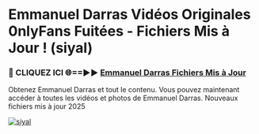 # Emmanuel Darras Vidéos Originales 0nlyFans Fuitées - Fichiers Mis à Jour ! (siyal)

<h3>🔴 CLIQUEZ ICI 🌐==►► <a href="https://tinyurl.com/2pmr4ezf" rel="nofollow">Emmanuel Darras Fichiers Mis à Jour</a></h3>

Obtenez Emmanuel Darras et tout le contenu. Vous pouvez maintenant accéder à toutes les vidéos et photos de Emmanuel Darras. Nouveaux fichiers mis à jour 2025

[![siyal](https://i.imgur.com/6SNvagu.gif)](https://tinyurl.com/2pmr4ezf)
